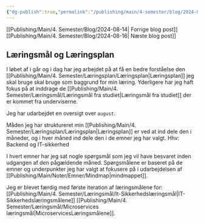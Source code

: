 ```yaml
---
{"dg-publish":true,"permalink":"/publishing/main/4-semester/blog/2024-08-15/","title":"Tors d. 15. Aug","hide":true,"tags":["Opstart","Systemudvikling","Projektarbejde","Programmering"],"created":"2024-08-16T08:26:26.197+02:00"}
---
```



[[Publishing/Main/4. Semester/Blog/2024-08-14\| Forrige blog post]]
[[Publishing/Main/4. Semester/Blog/2024-08-16\| Næste blog post]]

## Læringsmål og Læringsplan

I løbet af i går og i dag har jeg arbejdet på at få en bedre forståelse den
[[Publishing/Main/4. Semester/Læringsplan/Læringsplan\|Læringsplan]] jeg skal bruge skal bruge som baggrund for min læring.
Yderligere har jeg haft fokus på at inddrage de [[Publishing/Main/4. Semester/Læringsmål/Læringsmål fra studiet\|Læringsmål fra studiet]] der er kommet fra
underviserne.

Jeg har udarbejdet en oversigt over `august`.

Måden jeg har struktureret min [[Publishing/Main/4. Semester/Læringsplan/Læringsplan\|Læringsplan]] er ved at ind dele
den i måneder, og i hver måned ind dele den i de emner jeg har valgt.
Hhv:  Backend og IT-sikkerhed

I hvert emner har jeg sat nogle spørgsmål som jeg vil have besvaret inden
udgangen af den pågældende måned.
Spørgsmålene er baseret på de emner og underpunkter jeg har valgt at fokusere
på i udarbejdelsen af [[Publishing/Main/Noter/Emner/Mindmap\|mindmappet]].

Jeg er blevet færdig med første iteration af læringsmålene for:
[[Publishing/Main/4. Semester/Læringsmål/It-Sikkerhedslæringsmål\|IT-Sikkerhedslæringsmålene]]
[[Publishing/Main/4. Semester/Læringsmål/Microservices læringsmål\|MicroservicesLæringsmålene]].
